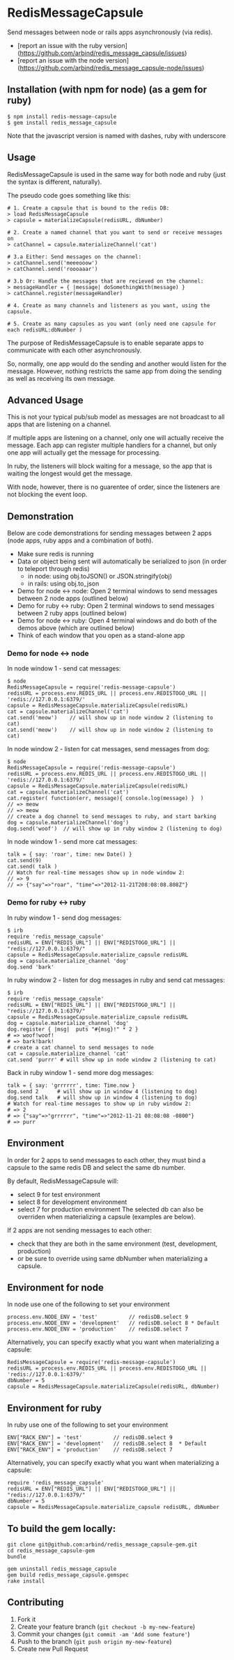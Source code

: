 # RedisMessageCapsule

Send messages between node or rails apps asynchronously (via redis).
* [report an issue with the ruby version] (https://github.com/arbind/redis_message_capsule/issues)
* [report an issue with the node version] (https://github.com/arbind/redis_message_capsule-node/issues)

## Installation (with npm for node) (as a gem for ruby)

    $ npm install redis-message-capsule
    $ gem install redis_message_capsule
Note that the javascript version is named with dashes, ruby with underscore

## Usage
RedisMessageCapsule is used in the same way for both node and ruby (just the syntax is different, naturally).

The pseudo code goes something like this:

    # 1. Create a capsule that is bound to the redis DB:
    > load RedisMessageCapsule
    > capsule = materializeCapsule(redisURL, dbNumber)

    # 2. Create a named channel that you want to send or receive messages on
    > catChannel = capsule.materializeChannel('cat')

    # 3.a Either: Send messages on the channel:
    > catChannel.send('meeeooow')
    > catChannel.send('roooaaar')

    # 3.b Or: Handle the messages that are recieved on the channel:
    > messageHandler = { |message| doSomethingWith(message) }
    > catChannel.register(messageHandler) 

    # 4. Create as many channels and listeners as you want, using the capsule.

    # 5. Create as many capsules as you want (only need one capsule for each redisURL:dbNumber )

The purpose of RedisMessageCapsule is to enable separate apps to communicate with each other asynchronously.

So, normally, one app would do the sending and another would listen for the message.
However, nothing restricts the same app from doing the sending as well as receiving its own message.

## Advanced Usage
This is not your typical pub/sub model as messages are not broadcast to all apps that are listening on a channel.

If multiple apps are listening on a channel, only one will actually receive the message.
Each app can register multiple handlers for a channel, but only one app will actually get the message for processing.

In ruby, the listeners will block waiting for a message, so the app that is waiting the longest would get the message.

With node, however, there is no guarentee of order, since the listeners are not blocking the event loop.

## Demonstration
Below are code demonstrations for sending messages between 2 apps (node apps, ruby apps and a combination of both).

* Make sure redis is running
* Data or object being sent will automatically be serialized to json (in order to teleport through redis)
  * in node: using obj.toJSON() or JSON.stringify(obj)
  * in rails: using obj.to_json 
* Demo for node <-> node: Open 2 terminal windows to send messages between 2 node apps  (outlined below)
* Demo for ruby <-> ruby: Open 2 terminal windows to send messages between 2 ruby apps  (outlined below)
* Demo for node <-> ruby: Open 4 terminal windows and do both of the demos above (which are outlined below)
* Think of each window that you open as a stand-alone app

### Demo for node <-> node
In node window 1 - send cat messages:

    $ node
    RedisMessageCapsule = require('redis-message-capsule')
    redisURL = process.env.REDIS_URL || process.env.REDISTOGO_URL || 'redis://127.0.0.1:6379/' 
    capsule = RedisMessageCapsule.materializeCapsule(redisURL)
    cat = capsule.materializeChannel('cat')
    cat.send('meow')    // will show up in node window 2 (listening to cat)
    cat.send('meow')    // will show up in node window 2 (listening to cat)
 
In node window 2 - listen for cat messages, send messages from dog:

    $ node
    RedisMessageCapsule = require('redis-message-capsule')
    redisURL = process.env.REDIS_URL || process.env.REDISTOGO_URL || 'redis://127.0.0.1:6379/' 
    capsule = RedisMessageCapsule.materializeCapsule(redisURL)
    cat = capsule.materializeChannel('cat')
    cat.register( function(err, message){ console.log(message) }  ) 
    // => meow
    // => meow    
    // create a dog channel to send messages to ruby, and start barking
    dog = capsule.materializeChannel('dog')
    dog.send('woof')  // will show up in ruby window 2 (listening to dog)

In node window 1 - send more cat messages:

    talk = { say: 'roar', time: new Date() }
    cat.send(9)
    cat.send( talk )
    // Watch for real-time messages show up in node window 2:
    // => 9 
    // => {"say"=>"roar", "time"=>"2012-11-21T208:08:08.808Z"} 

###  Demo for ruby <-> ruby
In ruby window 1 - send dog messages:

    $ irb
    require 'redis_message_capsule'
    redisURL = ENV["REDIS_URL"] || ENV["REDISTOGO_URL"] || "redis://127.0.0.1:6379/"
    capsule = RedisMessageCapsule.materialize_capsule redisURL
    dog = capsule.materialize_channel 'dog'
    dog.send 'bark'

In ruby window 2 -  listen for dog messages in ruby and send cat messages:

    $ irb
    require 'redis_message_capsule'
    redisURL = ENV["REDIS_URL"] || ENV["REDISTOGO_URL"] || "redis://127.0.0.1:6379/"
    capsule = RedisMessageCapsule.materialize_capsule redisURL
    dog = capsule.materialize_channel 'dog'
    dog.register { |msg|  puts "#{msg}!" * 2 }
    # => woof!woof!
    # => bark!bark!
    # create a cat channel to send messages to node
    cat = capsule.materialize_channel 'cat'
    cat.send 'purrr' # will show up in node window 2 (listening to cat)

Back in ruby window 1 - send more dog messages:

    talk = { say: 'grrrrrr', time: Time.now }
    dog.send 2      # will show up in window 4 (listening to dog)
    dog.send talk   # will show up in window 4 (listening to dog)
    # Watch for real-time messages to show up in ruby window 2:
    # => 2 
    # => {"say"=>"grrrrrr", "time"=>"2012-11-21 08:08:08 -0800"} 
    # => purr

## Environment
In order for 2 apps to send messages to each other, they must bind a capsule to the same redis DB and select the same db number.

By default, RedisMessageCapsule will:
* select 9 for test environment
* select 8 for development environment
* select 7 for production environment
The selected db can also be overriden when materializing a capsule  (examples are below).

If 2 apps are not sending messages to each other:
* check that they are both in the same environment (test, development, production)
* or be sure to override using same dbNumber when materializing a capsule.

## Environment for node
In node use one of the following to set your environment

    process.env.NODE_ENV = 'test'          // redisDB.select 9
    process.env.NODE_ENV = 'development'   // redisDB.select 8 * Default
    process.env.NODE_ENV = 'production'    // redisDB.select 7

Alternatively, you can specify exactly what you want when materializing a capsule:

    RedisMessageCapsule = require('redis-message-capsule')
    redisURL = process.env.REDIS_URL || process.env.REDISTOGO_URL || 'redis://127.0.0.1:6379/' 
    dbNumber = 5
    capsule = RedisMessageCapsule.materializeCapsule(redisURL, dbNumber)

## Environment for ruby
In ruby use one of the following to set your environment

    ENV["RACK_ENV"] = 'test'          // redisDB.select 9
    ENV["RACK_ENV"] = 'development'   // redisDB.select 8  * Default
    ENV["RACK_ENV"] = 'production'    // redisDB.select 7

Alternatively, you can specify exactly what you want when materializing a capsule:

    require 'redis_message_capsule'
    redisURL = ENV["REDIS_URL"] || ENV["REDISTOGO_URL"] || "redis://127.0.0.1:6379/"
    dbNumber = 5
    capsule = RedisMessageCapsule.materialize_capsule redisURL, dbNumber

## To build the gem locally:
    git clone git@github.com:arbind/redis_message_capsule-gem.git
    cd redis_message_capsule-gem
    bundle
    
    gem uninstall redis_message_capsule
    gem build redis_message_capsule.gemspec
    rake install

## Contributing

1. Fork it
2. Create your feature branch (`git checkout -b my-new-feature`)
3. Commit your changes (`git commit -am 'Add some feature'`)
4. Push to the branch (`git push origin my-new-feature`)
5. Create new Pull Request
